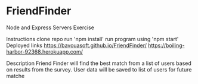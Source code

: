 # FriendFinder

Node and Express Servers Exercise

Instructions
clone repo
run 'npm install'
run program using 'npm start'
Deployed links
https://bavouasoft.github.io/FriendFinder/
https://boiling-harbor-92368.herokuapp.com/

Description
Friend Finder will find the best match from a list of users based on results from the survey. User data will be saved to list of users for future matche
